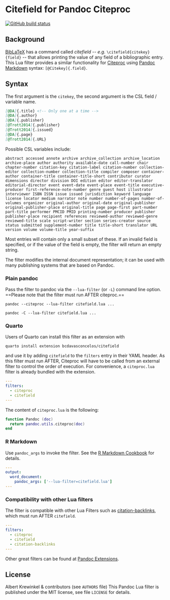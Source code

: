 # Citefield for Pandoc Citeproc

[![GitHub build status][CI badge]][CI workflow]

[CI badge]: https://img.shields.io/github/actions/workflow/status/pandoc-ext/citefield/ci.yaml?logo=github&branch=main
[CI workflow]: https://github.com/pandoc-ext/citefield/actions/workflows/ci.yaml

## Background

[BibLaTeX](https://mirrors.ibiblio.org/CTAN/macros/latex/contrib/biblatex/doc/biblatex.pdf) has a command called *citefield* -- *e.g.* `\citefield{citekey}{field}` -- that allows printing the value of any field of a bibliographic entry. This Lua filter provides a similar functionality for [Citeproc](https://github.com/jgm/citeproc) using [Pandoc Markdown](https://pandoc.org/MANUAL.html#pandocs-markdown) syntax: `[@Citekey]{.field}`.

## Syntax

The first argument is the `citekey`, the second argument is the CSL field / variable name. 

``` markdown
[@DA]{.title} <!-- Only one at a time -->
[@DA]{.author}
[@DA]{.publisher}
[@Trott2014]{.publisher}
[@Trott2014]{.issued}
[@DA]{.page}
[@Trott2014]{.URL}
```

Possible CSL variables include: 

```
abstract accessed annote archive archive_collection archive_location archive-place author authority available-date call-number chair chapter-number citation-key citation-label citation-number collection-editor collection-number collection-title compiler composer container-author container-title container-title-short contributor curator dimensions director division DOI edition editor editor-translator editorial-director event event-date event-place event-title executive-producer first-reference-note-number genre guest host illustrator interviewer ISBN ISSN issue issued jurisdiction keyword language license locator medium narrator note number number-of-pages number-of-volumes organizer original-author original-date original-publisher original-publisher-place original-title page page-first part-number part-title performer PMCID PMID printing-number producer publisher publisher-place recipient references reviewed-author reviewed-genre reviewed-title scale script-writer section series-creator source status submitted supplement-number title title-short translator URL version volume volume-title year-suffix
```

Most entries will contain only a small subset of these. If an invalid field is specified, or if the value of the field is empty, the filter will return an empty string. 

The filter modifies the internal document representation; it can be used with many publishing systems that are based on Pandoc.

### Plain pandoc

Pass the filter to pandoc via the `--lua-filter` (or `-L`) command
line option. ==Please note that the filter must run AFTER citeproc.==

    pandoc --citeproc --lua-filter citefield.lua ...

    pandoc -C --lua-filter citefield.lua ...

### Quarto

Users of Quarto can install this filter as an extension with

    quarto install extension bcdavasconcelos/citefield

and use it by adding `citefield` to the `filters` entry in their YAML header. As this filter must run AFTER, Citeproc will have to be called from an external filter to control the order of execution. For convenience, a `citeproc.lua` filter is already bundled with the extension.

``` yaml
---
filters:
  - citeproc
  - citefield
---
```

The content of `citeproc.lua` is the following:

```lua
function Pandoc (doc)
  return pandoc.utils.citeproc(doc)
end
```

### R Markdown

Use `pandoc_args` to invoke the filter. See the [R Markdown
Cookbook](https://bookdown.org/yihui/rmarkdown-cookbook/lua-filters.html)
for details.

``` yaml
---
output:
  word_document:
    pandoc_args: ['--lua-filter=citefield.lua']
---
```

### Compatibility with other Lua filters

The filter is compatible with other Lua Filters such as [citation-backlinks](https://github.com/tarleb/citation-backlinks), which must run AFTER `citefield`.

``` yaml
---
filters:
  - citeproc
  - citefield
  - citation-backlinks
---
```

Other great filters can be found at [Pandoc Extensions](https://github.com/pandoc-ext?type=source). 


License
------------------------------------------------------------------
Albert Krewinkel & contributors (see `AUTHORS` file) 
This Pandoc Lua filter is published under the MIT license, see
file `LICENSE` for details.
